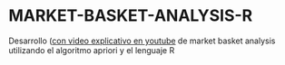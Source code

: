 # MARKET-BASKET-ANALYSIS-R
Desarrollo ([con video explicativo en youtube](https://www.youtube.com/watch?v=YNMpdfVeY_g&t=62s) de market basket analysis utilizando el algoritmo apriori y el lenguaje R
